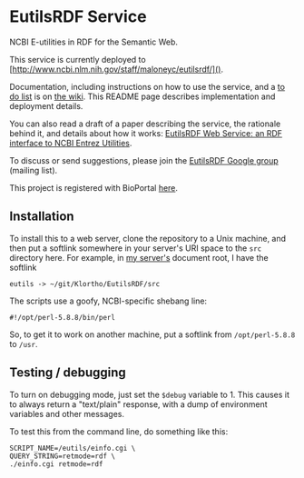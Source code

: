 EutilsRDF Service
=================

NCBI E-utilities in RDF for the Semantic Web.

This service is currently deployed to
[http://www.ncbi.nlm.nih.gov/staff/maloneyc/eutilsrdf/]().

Documentation, including instructions on how to use the service, and a [to do
list](https://github.com/Klortho/EutilsRDF/wiki/To-do) is on
[the wiki](https://github.com/Klortho/EutilsRDF/wiki).  This README page
describes implementation and deployment details.

You can also read a draft of a paper describing the service, the rationale
behind it, and details about how it works:
[EutilsRDF Web Service: an RDF interface to NCBI Entrez
Utilities](http://www.ncbi.nlm.nih.gov/staff/maloneyc/EutilsRDFWebService.docx).

To discuss or send suggestions, please join the [EutilsRDF Google
group](https://groups.google.com/d/forum/eutilsrdf) (mailing list).

This project is registered with BioPortal
[here](http://bioportal.bioontology.org/projects/257).

## Installation

To install this to a web server, clone the repository to a Unix machine,
and then put a softlink somewhere in your server's URI space to the `src`
directory here.  For example, in [my server's](http://chrismaloney.org)
document root, I have the softlink

    eutils -> ~/git/Klortho/EutilsRDF/src

The scripts use a goofy, NCBI-specific shebang line:

    #!/opt/perl-5.8.8/bin/perl

So, to get it to work on another machine, put a softlink from `/opt/perl-5.8.8`
to `/usr`.

## Testing / debugging

To turn on debugging mode, just set the `$debug` variable to 1.  This causes
it to always return a "text/plain" response, with a dump of environment variables
and other messages.

To test this from the command line, do something like this:

    SCRIPT_NAME=/eutils/einfo.cgi \
    QUERY_STRING=retmode=rdf \
    ./einfo.cgi retmode=rdf


